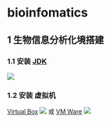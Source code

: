# bioinfomatics
## 1 生物信息分析化境搭建
### 1.1 安装 [JDK](https://www.oracle.com/technetwork/java/javase/downloads/jdk11-downloads-5066655.html)
![](https://www.oracle.com/technetwork/java/java-se-downloads-1612441.gif)
### 1.2 安装 虚拟机 
[Virtual Box](https://www.virtualbox.org/wiki/Downloads)
![](https://www.virtualbox.org/graphics/button60.png)
或
[VM Ware](https://www.vmware.com/go/getworkstation-win)
![](https://www.vmware.com/cn/products/workstation-pro/content/dam/digitalmarketing/vmware/en/images/products/workstation/vmware-workstation-pro-15.png)
